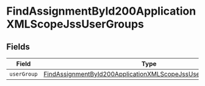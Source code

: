 # FindAssignmentById200ApplicationXMLScopeJssUserGroups


## Fields

| Field                                                                                                                                                       | Type                                                                                                                                                        | Required                                                                                                                                                    | Description                                                                                                                                                 |
| ----------------------------------------------------------------------------------------------------------------------------------------------------------- | ----------------------------------------------------------------------------------------------------------------------------------------------------------- | ----------------------------------------------------------------------------------------------------------------------------------------------------------- | ----------------------------------------------------------------------------------------------------------------------------------------------------------- |
| `userGroup`                                                                                                                                                 | [FindAssignmentById200ApplicationXMLScopeJssUserGroupsUserGroup](../../models/operations/findassignmentbyid200applicationxmlscopejssusergroupsusergroup.md) | :heavy_minus_sign:                                                                                                                                          | N/A                                                                                                                                                         |